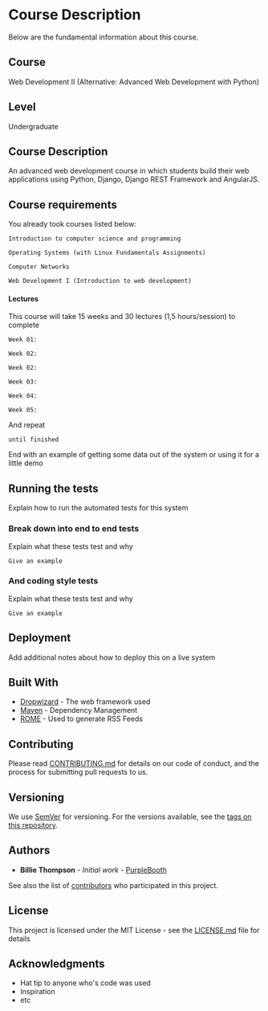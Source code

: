 # Course Description
Below are the fundamental information about this course.

## Course

Web Development II (Alternative: Advanced Web Development with Python)

## Level

Undergraduate

## Course Description

An advanced web development course in which students build their web applications using Python, Django, Django REST Framework and AngularJS.

## Course requirements

You already took courses listed below:

```
Introduction to computer science and programming
```
```
Operating Systems (with Linux Fundamentals Assignments)
```
```
Computer Networks
```
```
Web Development I (Introduction to web development)
```

#### Lectures

This course will take 15 weeks and 30 lectures (1,5 hours/session) to complete

```
Week 01:
```
```
Week 02:
```
```
Week 02:
```
```
Week 03:
```
```
Week 04:
```
```
Week 05:
```

And repeat

```
until finished
```

End with an example of getting some data out of the system or using it for a little demo

## Running the tests

Explain how to run the automated tests for this system

### Break down into end to end tests

Explain what these tests test and why

```
Give an example
```

### And coding style tests

Explain what these tests test and why

```
Give an example
```

## Deployment

Add additional notes about how to deploy this on a live system

## Built With

* [Dropwizard](http://www.dropwizard.io/1.0.2/docs/) - The web framework used
* [Maven](https://maven.apache.org/) - Dependency Management
* [ROME](https://rometools.github.io/rome/) - Used to generate RSS Feeds

## Contributing

Please read [CONTRIBUTING.md](https://gist.github.com/PurpleBooth/b24679402957c63ec426) for details on our code of conduct, and the process for submitting pull requests to us.

## Versioning

We use [SemVer](http://semver.org/) for versioning. For the versions available, see the [tags on this repository](https://github.com/your/project/tags). 

## Authors

* **Billie Thompson** - *Initial work* - [PurpleBooth](https://github.com/PurpleBooth)

See also the list of [contributors](https://github.com/your/project/contributors) who participated in this project.

## License

This project is licensed under the MIT License - see the [LICENSE.md](LICENSE.md) file for details

## Acknowledgments

* Hat tip to anyone who's code was used
* Inspiration
* etc

